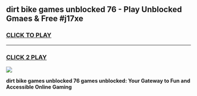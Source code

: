 
## dirt bike games unblocked 76 - Play Unblocked Gmaes & Free #j17xe
<h3>
<a href="https://news.freeplayer.one?title=dirt_bike_games_unblocked_76&ref=24F">CLICK TO PLAY</a></h3>
<hr>

<h3>
<a href="https://news.freeplayer.one?title=dirt_bike_games_unblocked_76&ref=24F">CLICK 2 PLAY</a>
  
</h3>

<a href="https://news.freeplayer.one?title=dirt_bike_games_unblocked_76&ref=24F/"><img src="https://clearcache.store/games.png"></a>


**dirt bike games unblocked 76 games unblocked: Your Gateway to Fun and Accessible Online Gaming**
